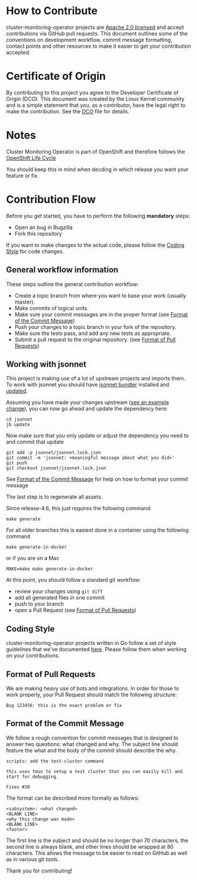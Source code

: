 # How to Contribute

cluster-monitoring-operator projects are [Apache 2.0 licensed](LICENSE) and accept contributions via GitHub pull requests.
This document outlines some of the conventions on development workflow, commit message formatting, contact points and other resources to make it easier to get your contribution accepted.

# Certificate of Origin

By contributing to this project you agree to the Developer Certificate of Origin (DCO). 
This document was created by the Linux Kernel community and is a simple statement that you, as a contributor, have the legal right to make the contribution. See the [DCO](DCO) file for details.

# Notes
Cluster Monitoring Operator is part of OpenShift and therefore follows the [OpenShift Life Cycle](https://access.redhat.com/support/policy/updates/openshift)

You should keep this in mind when decding in which release you want your feature or fix.

# Contribution Flow
Before you get started, you have to perform the following **mandatory** steps:
* Open an bug in Bugzilla
* Fork this repository

If you want to make changes to the actual code, please follow the [Coding Style](#coding-style) for code changes.

## General workflow information
These steps outline the general contribution workflow:

* Create a topic branch from where you want to base your work (usually master).
* Make commits of logical units.
* Make sure your commit messages are in the proper format (see [Format of the Commit Message](#format-of-the-commit-message))
* Push your changes to a topic branch in your fork of the repository.
* Make sure the tests pass, and add any new tests as appropriate.
* Submit a pull request to the original repository. (see [Format of Pull Requests](#format-of-pull-requests))

## Working with jsonnet
This project is making use of a lot of upstream projects and imports them.
To work with jsonnet you should have [jsonnet bundler](https://github.com/jsonnet-bundler/jsonnet-bundler) installed and [updated](https://github.com/coreos/kube-prometheus#update-jb).

Assuming you have made your changes upstream ([see an example change](https://github.com/kubernetes-monitoring/kubernetes-mixin/pull/466/files)),
you can now go ahead and update the dependency here:

```
cd jsonnet
jb update
```

Now make sure that you only update or adjust the dependency you need to and commit that update

```
git add -p jsonnet/jsonnet.lock.json
git commit -m 'jsonnet: <meaningful message about what you did>'
git push
git checkout jsonnet/jsonnet.lock.json
```
See [Format of the Commit Message](#format-of-the-commit-message) for help on how to format your commit message


The last step is to regenerate all assets.

Since release-4.6, this just requires the following command:

```
make generate
```

For all older branches this is easiest done in a container using the following command

```
make generate-in-docker
```
or if you are on a Mac

```
MAKE=make make generate-in-docker
```

At this point, you should follow a standard git workflow:

* review your changes using `git diff`
* add all generated files in one commit
* push to your branch
* open a Pull Request (see [Format of Pull Requests](#format-of-pull-requests))


## Coding Style

cluster-monitoring-operator projects written in Go follow a set of style guidelines that we've documented [here](https://github.com/coreos/docs/tree/master/golang).
Please follow them when working on your contributions.

## Format of Pull Requests
We are making heavy use of bots and integrations.
In order for those to work properly, your Pull Request should match the following structure:

```
Bug 123456: this is the exact problem or fix
```

## Format of the Commit Message

We follow a rough convention for commit messages that is designed to answer two
questions: what changed and why. The subject line should feature the what and
the body of the commit should describe the why.

```
scripts: add the test-cluster command

this uses tmux to setup a test cluster that you can easily kill and
start for debugging.

Fixes #38
```

The format can be described more formally as follows:

```
<subsystem>: <what changed>
<BLANK LINE>
<why this change was made>
<BLANK LINE>
<footer>
```

The first line is the subject and should be no longer than 70 characters, the
second line is always blank, and other lines should be wrapped at 80 characters.
This allows the message to be easier to read on GitHub as well as in various
git tools.



Thank you for contributing!
